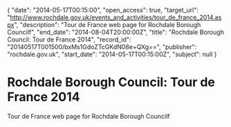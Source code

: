 {
  "date": "2014-05-17T00:15:00", 
  "open_access": true, 
  "target_url": "http://www.rochdale.gov.uk/events_and_activities/tour_de_france_2014.aspx", 
  "description": "Tour de France web page for Rochdale Borough Councilf", 
  "end_date": "2014-08-04T20:00:00Z", 
  "title": "Rochdale Borough Council: Tour de France 2014", 
  "record_id": "20140517T001500/bxMs1GdoZTcGKdN08e+QXg==", 
  "publisher": "rochdale.gov.uk", 
  "start_date": "2014-05-17T00:15:00Z", 
  "subject": null
}

# Rochdale Borough Council: Tour de France 2014

Tour de France web page for Rochdale Borough Councilf